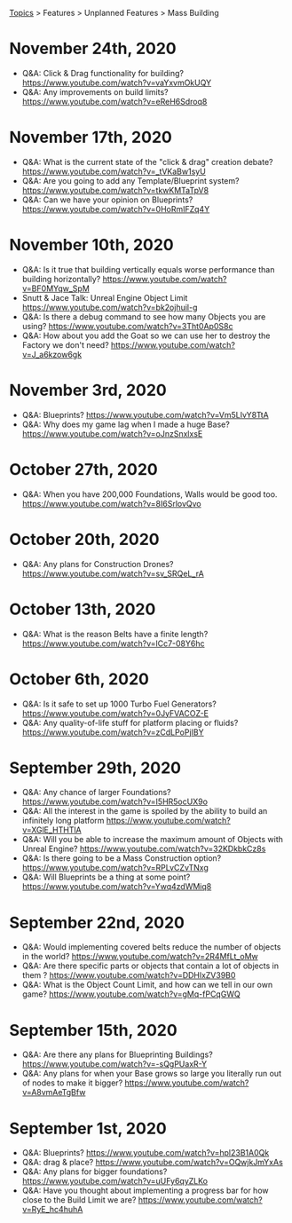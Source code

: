 [Topics](../../../topics.md) > Features > Unplanned Features > Mass Building

# November 24th, 2020
* Q&A: Click & Drag functionality for building? https://www.youtube.com/watch?v=vaYxvmOkUQY
* Q&A: Any improvements on build limits? https://www.youtube.com/watch?v=eReH6Sdroq8

# November 17th, 2020
* Q&A: What is the current state of the "click & drag" creation debate? https://www.youtube.com/watch?v=_tVKaBw1syU
* Q&A: Are you going to add any Template/Blueprint system? https://www.youtube.com/watch?v=tkwKMTaTpV8
* Q&A: Can we have your opinion on Blueprints? https://www.youtube.com/watch?v=0HoRmIFZq4Y

# November 10th, 2020
* Q&A: Is it true that building vertically equals worse performance than building horizontally? https://www.youtube.com/watch?v=BF0MYqw_SpM
* Snutt & Jace Talk: Unreal Engine Object Limit https://www.youtube.com/watch?v=bk2ojhuil-g
* Q&A: Is there a debug command to see how many Objects you are using? https://www.youtube.com/watch?v=3Tht0Ap0S8c
* Q&A: How about you add the Goat so we can use her to destroy the Factory we don't need? https://www.youtube.com/watch?v=J_a6kzow6gk

# November 3rd, 2020
* Q&A: Blueprints? https://www.youtube.com/watch?v=Vm5LIvY8TtA
* Q&A: Why does my game lag when I made a huge Base? https://www.youtube.com/watch?v=oJnzSnxlxsE

# October 27th, 2020
* Q&A: When you have 200,000 Foundations, Walls would be good too. https://www.youtube.com/watch?v=8I6SrlovQvo

# October 20th, 2020
* Q&A: Any plans for Construction Drones? https://www.youtube.com/watch?v=sv_SRQeL_rA

# October 13th, 2020
* Q&A: What is the reason Belts have a finite length? https://www.youtube.com/watch?v=lCc7-08Y6hc

# October 6th, 2020
* Q&A: Is it safe to set up 1000 Turbo Fuel Generators? https://www.youtube.com/watch?v=0JyFVACOZ-E
* Q&A: Any quality-of-life stuff for platform placing or fluids? https://www.youtube.com/watch?v=zCdLPoPjIBY

# September 29th, 2020
* Q&A: Any chance of larger Foundations? https://www.youtube.com/watch?v=I5HR5ocUX9o
* Q&A: All the interest in the game is spoiled by the ability to build an infinitely long platform https://www.youtube.com/watch?v=XGlE_HTHTlA
* Q&A: Will you be able to increase the maximum amount of Objects with Unreal Engine? https://www.youtube.com/watch?v=32KDkbkCz8s
* Q&A: Is there going to be a Mass Construction option? https://www.youtube.com/watch?v=RPLvCZvTNxg
* Q&A: Will Blueprints be a thing at some point? https://www.youtube.com/watch?v=Ywq4zdWMiq8

# September 22nd, 2020
* Q&A: Would implementing covered belts reduce the number of objects in the world? https://www.youtube.com/watch?v=2R4MfLt_oMw
* Q&A: Are there specific parts or objects that contain a lot of objects in them ? https://www.youtube.com/watch?v=DDHlxZV39B0
* Q&A: What is the Object Count Limit, and how can we tell in our own game? https://www.youtube.com/watch?v=gMq-fPCqGWQ

# September 15th, 2020
* Q&A: Are there any plans for Blueprinting Buildings? https://www.youtube.com/watch?v=-sQgPUaxR-Y
* Q&A: Any plans for when your Base grows so large you literally run out of nodes to make it bigger? https://www.youtube.com/watch?v=A8vmAeTgBfw

# September 1st, 2020
* Q&A: Blueprints? https://www.youtube.com/watch?v=hpl23B1A0Qk
* Q&A: drag & place? https://www.youtube.com/watch?v=OQwjkJmYxAs
* Q&A: Any plans for bigger foundations? https://www.youtube.com/watch?v=uUFy6qyZLKo
* Q&A: Have you thought about implementing a progress bar for how close to the Build Limit we are? https://www.youtube.com/watch?v=RyE_hc4huhA
